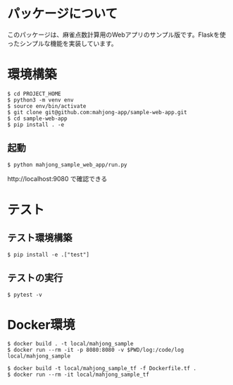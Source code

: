# パッケージについて

このパッケージは、麻雀点数計算用のWebアプリのサンプル版です。Flaskを使ったシンプルな機能を実装しています。


# 環境構築

```
$ cd PROJECT_HOME
$ python3 -m venv env
$ source env/bin/activate
$ git clone git@github.com:mahjong-app/sample-web-app.git
$ cd sample-web-app
$ pip install . -e
```

## 起動

```
$ python mahjong_sample_web_app/run.py
```

http://localhost:9080 で確認できる


# テスト

## テスト環境構築

```
$ pip install -e .["test"]
```

## テストの実行

```
$ pytest -v
```


# Docker環境

```
$ docker build . -t local/mahjong_sample
$ docker run --rm -it -p 8080:8080 -v $PWD/log:/code/log local/mahjong_sample
```

```
$ docker build -t local/mahjong_sample_tf -f Dockerfile.tf .
$ docker run --rm -it local/mahjong_sample_tf
```